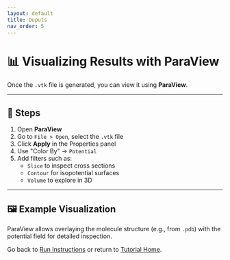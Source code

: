 ```yaml
---
layout: default
title: Ouputs
nav_order: 5
---
```


# 📊 Visualizing Results with ParaView

Once the `.vtk` file is generated, you can view it using **ParaView**.

---

## 🧭 Steps

1. Open **ParaView**
2. Go to `File > Open`, select the `.vtk` file
3. Click **Apply** in the Properties panel
4. Use "Color By" → `Potential`
5. Add filters such as:
   - `Slice` to inspect cross sections
   - `Contour` for isopotential surfaces
   - `Volume` to explore in 3D

---

## 🖼️ Example Visualization

ParaView allows overlaying the molecule structure (e.g., from `.pdb`) with the potential field for detailed inspection.

Go back to [Run Instructions](run.md) or return to [Tutorial Home](index.md).
